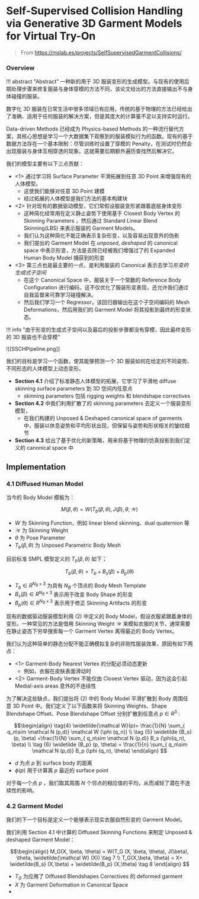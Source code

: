 
# Self-Supervised Collision Handling via Generative 3D Garment Models for Virtual Try-On

> From https://mslab.es/projects/SelfSupervisedGarmentCollisions/

### Overview

!!! abstract "Abstract"
	一种新的用于 3D 服装变形的生成模型。与现有的使用后期处理步骤来修复服装与身体穿模的方法不同，该论文给出的方法直接输出不与身体碰撞的服装。

数字化 3D 服装在日常生活中很多领域已有应用，传统的基于物理的方法已经给出了准确、适用于任何服装的解决方案，但是其庞大的计算量不足以支持实时运行。

Data-driven Methods 已经成为 Physics-based Methods 的一种流行替代方案，其核心思想是学习一个大数据集下观察到的服装模拟行为的函数。现有的基于数据方法存在一个基本限制：尽管训练时设置了穿模的 Penalty，在测试时仍然会出现服装与身体互相穿透的现象。这就需要后期额外遍历查找然后解决它。

我们的模型主要有以下三点贡献：

- <1> 通过学习将 Surface Parameter 平滑拓展到任意 3D Point 来增强现有的人体模型。
	- 这使我们能够对任意 3D Point 建模
	- 经过拓展的人体模型是我们方法的基本构建块
- <2> 针对现有的数据驱动模型，它们常假设服装变形紧跟着底层身体变形
	- 这种简化经常用在定义静止姿势下使用基于 Closest Body Vertex 的 Skinning Parameters ，然后通过 Standard Linear Blend Skinning(LBS) 来表示服装的 Garment Models。
	- 我们认为这种简化不能正确表示复杂形变，以及容易出现意外的伪影
	- 我们提出的 Garment Model 在 *unposed*, *deshaped* 的 canonical space 中表示形变，方法是去除已经被我们增强过了的 Expanded Human Body Model 捕获到的形变
- <3> 第三点也是最主要的一点，是利用服装的 Canonical 表示去学习*形变的生成式子空间*
	- 在这个 Canonical Space 中，服装关于一个常数的 Reference Body Configuration 进行编码，这不仅优化了服装形变表现，还允许我们通过自我监督来可靠学习碰撞解决。
	- 然后我们学习一个 Regressor，该回归器输出在这个子空间编码的 Mesh Deformations，然后用我们的 Garment Model 将其投影到最终的形变状态。

!!! info "由于形变的生成式子空间以及最后的投影步骤都没有穿模，因此最终变形的 3D 服装也不会穿模"

![[SSCHPipeline.png]]

我们的目标是学习一个函数，使其能够预测一个 3D 服装如何在给定的不同姿势、不同形态的人体模型上动态变形。

- **Section 4.1** 介绍了标准静态人体模型的拓展，它学习了平滑地 diffuse skinning surface parameters 到 3D 空间内任意点
	- skinning parameters 包括 rigging weights 和 blendshape correctives
- **Section 4.2** 中我们利用扩散了的 skinning parameters 去定义一个服装变形模型，
	- 在我们构建的 Unposed & Deshaped canonical space of garments 中，服装以休息姿势和平均形状出现，但保留与姿势和形状相关的皱纹细节
- **Section 4.3** 给出了基于优化的新策略，用来将基于物理的仿真投影到我们定义的 canonical space 中

## Implementation

### 4.1 Diffused Human Model

当今的 Body Model 模板为：

$$\tag {2} 
M(\beta, \theta) = W(T_b(\beta, \theta), J(\beta), \theta, \mathcal{W})
$$

- $W$ 为 Skinning Function，例如 linear blend skinning、dual quaternion 等
- $\mathcal{W}$ 为 Skinning Weight
- $\theta$ 为 Pose Parameter
- $T_b(\beta, \theta)$ 为 Unposed Parametric Body Mesh

目前标准 SMPL 模型定义的 $T_b(\beta, \theta)$ 如下；

$$\tag {3}
T_b(\beta, \theta) = T_b + B_s(\beta) + B_p(\theta)
$$

- $T_b\in R^{N_B \times 3}$ 为具有 $N_B$ 个顶点的 Body Mesh Template
- $B_s(\beta)\in R^{N_B \times 3}$ 表示用于改变 Body Shape 的形变
- $B_p(\theta)\in R^{N_B \times 3}$ 表示用于修正 Skinning Artifacts 的形变

现有的数据驱动服装模型利用 (2) 中定义的 Body Model，假设衣服紧跟着身体的变形。一种常见的方法是借用 Skinning Weight $\mathcal{W}$ 来模拟衣服的关节，通常需要在静止姿态下穷举搜索每一个 Garment Vertex 离得最近的 Body Vertex。

我们认为这种简单的静态分配不能正确模拟复杂的非刚性服装效果，原因有如下两点：

- <1> Garment-Body Nearest Vertex 的分配必须动态更新
	- 例如，衣服在皮肤表面滑动时
- <2> Garment-Body Vertex 不能仅由 Closest Vertex 驱动，因为这会引起 Medial-axis areas 意外的不连续性

为了解决这些缺点，我们提出将 (2) 中的 Body Model 平滑扩散到 Body 周围任意 3D Point 中。我们定义了以下函数来将 Skinning Weights、Shape Blendshape Offset、Pose Blendshape Offset 分别扩散到任意点 $p\in R^3$ :

$$\begin{align}
\tag{4}  \widetilde{\mathcal W}(p)= \frac{1}{N} \sum_{ q_n\sim \mathcal N (p,d)} \mathcal W (\phi (q_n))
\\ \tag {5} \widetilde {B_s} (p, \beta) =\frac{1}{N} \sum_{ q_n\sim \mathcal N (p,d)} B_s (\phi(q_n), \beta) \\
\tag {6} \widetilde {B_p} (p, \theta) = \frac{1}{n} \sum_{ q_n\sim \mathcal N (p,d)} B_p (\phi (q_n), \theta)
\end{align}
$$

- $d$ 为点 $p$ 到 surface body 的距离
- $\phi(p)$ 用于计算离 $p$ 最近的 surface point

对于每一个点 $p$ ，我们取其周围 $N$ 个邻点的相应值的平均，从而减轻了潜在不连续性的影响。

### 4.2 Garment Model

我们的下一个目标是定义一个能够表示现实衣服自然形变的 Garment Model。

我们利用 Section 4.1 中计算的 Diffused Skinning Functions 来制定 Unposed & deshaped Garment Model：

$$\begin{align}
M_G(X, \beta, \theta) = W(T_G (X, \beta, \theta), J(\beta), \theta, \widetilde{\mathcal W} (X)) \tag 7 \\
T_G(X,\beta, \theta) = X+ \widetilde{B_s} (X,\beta) + \widetilde{B_p} (X,\theta) \tag 8
\end{align}
$$

- $T_G$ 为应用了 Diffused Blendshapes Correctives 的 deformed garment
- $X$ 为 Garment Deformation in Canonical Space
- 